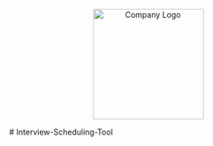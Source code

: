 
<p align="center">
  <img src="lhttps://consumersiteimages.trustpilot.net/business-units/6846c4bd2f7e44f18017a6b1-198x149-1x.avif" alt="Company Logo" width="200"/>
</p>
# Interview-Scheduling-Tool
